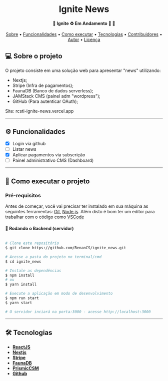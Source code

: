 <h1 align="center">
  Ignite News
</h1>

<h4 align="center">
	🚧  Ignite ♻️ Em Andamento 🚀 🚧
</h4>

<p align="center">
 <a href="#-sobre-o-projeto">Sobre</a> •
 <a href="#-funcionalidades">Funcionalidades</a> •
 <a href="#-como-executar-o-projeto">Como executar</a> •
 <a href="#-tecnologias">Tecnologias</a> •
 <a href="#-contribuidores">Contribuidores</a> •
 <a href="#-autor">Autor</a> •
 <a href="#user-content--licença">Licença</a>
</p>

## 💻 Sobre o projeto

O projeto consiste em uma solução web para apresentar "news" utilizando:
- Nextjs;
- Stripe (Infra de pagamentos);
- FaunaDB (Banco de dados serverless);
- JAMStack CMS (painel adm "wordpress");
- GitHub (Para autenticar OAuth);

Site: rcsti-ignite-news.vercel.app

---

## ⚙️ Funcionalidades

- [X] Login via github
- [ ] Listar news
- [X] Aplicar pagamentos via subscrição
- [ ] Painel administrativo CMS (Dashboard)
---

## 🚀 Como executar o projeto

### Pré-requisitos

Antes de começar, você vai precisar ter instalado em sua máquina as seguintes ferramentas:
[Git](https://git-scm.com), [Node.js](https://nodejs.org/en/).
Além disto é bom ter um editor para trabalhar com o código como [VSCode](https://code.visualstudio.com/)


#### 🎲 Rodando o Backend (servidor)

```bash

# Clone este repositório
$ git clone https://github.com/RenanCS/ignite_news.git

# Acesse a pasta do projeto no terminal/cmd
$ cd ignite_news

# Instale as dependências
$ npm install
# ou
$ yarn install

# Execute a aplicação em modo de desenvolvimento
$ npm run start
$ yarn start

# O servidor inciará na porta:3000 - acesse http://localhost:3000


```
---

## 🛠 Tecnologias

- **[ReactJS](https://pt-br.reactjs.org/)**
- **[Nextjs](https://nextjs.org/)**
- **[Stripe](https://stripe.com/br)**
- **[FaunaDB](https://fauna.com/)**
- **[PrismicCSM](https://prismic.io/)**
- **[Github](https://github.com/)**


